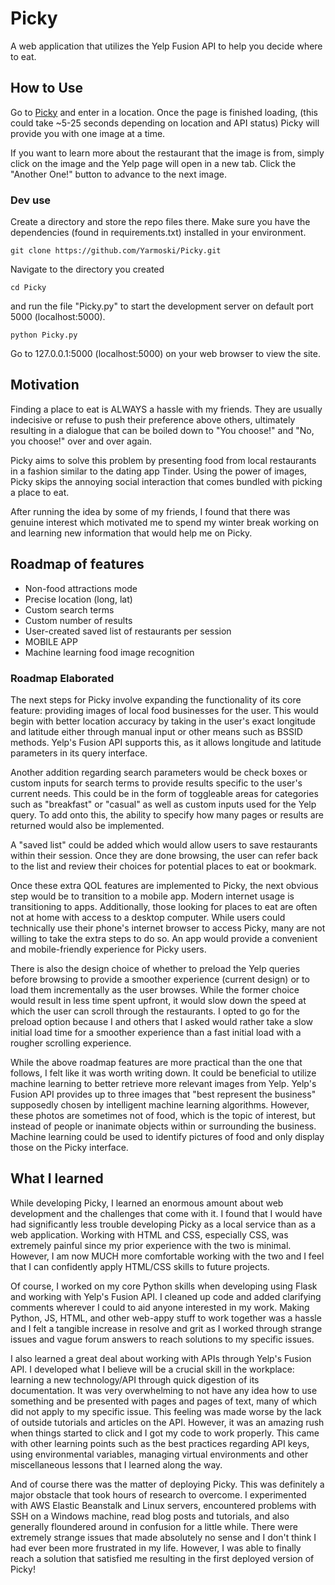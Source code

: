 # Picky
A web application that utilizes the Yelp Fusion API to help you decide where to eat.

## How to Use
Go to [Picky](https://yarmoski.pythonanywhere.com/) and enter in a location. Once the page is finished loading, (this could take ~5-25 seconds depending on location and API status) Picky will provide you with one image at a time. 

If you want to learn more about the restaurant that the image is from, simply click on the image and the Yelp page will open in a new tab. Click the "Another One!" button to advance to the next image.
  
### Dev use
Create a directory and store the repo files there. Make sure you have the dependencies (found in requirements.txt) installed in your environment. 
```
git clone https://github.com/Yarmoski/Picky.git
```
Navigate to the directory you created 
```
cd Picky
```
and run the file "Picky.py" to start the development server on default port 5000 (localhost:5000). 
```
python Picky.py
```
Go to 127.0.0.1:5000 (localhost:5000) on your web browser to view the site.

## Motivation
Finding a place to eat is ALWAYS a hassle with my friends. They are usually indecisive or refuse to push their preference above others, ultimately resulting in a dialogue that can be boiled down to "You choose!" and "No, you choose!" over and over again. 

Picky aims to solve this problem by presenting food from local restaurants in a fashion similar to the dating app Tinder. Using the power of images, Picky skips the annoying social interaction that comes bundled with picking a place to eat. 

After running the idea by some of my friends, I found that there was genuine interest which motivated me to spend my winter break working on and learning new information that would help me on Picky. 

## Roadmap of features
- Non-food attractions mode
- Precise location (long, lat)
- Custom search terms
- Custom number of results
- User-created saved list of restaurants per session
- MOBILE APP
- Machine learning food image recognition

### Roadmap Elaborated
The next steps for Picky involve expanding the functionality of its core feature: providing images of local food businesses for the user. This would begin with better location accuracy by taking in the user's exact longitude and latitude either through manual input or other means such as BSSID methods. Yelp's Fusion API supports this, as it allows longitude and latitude parameters in its query interface. 

Another addition regarding search parameters would be check boxes or custom inputs for search terms to provide results specific to the user's current needs. This could be in the form of toggleable areas for categories such as "breakfast" or "casual" as well as custom inputs used for the Yelp query. To add onto this, the ability to specify how many pages or results are returned would also be implemented.

A "saved list" could be added which would allow users to save restaurants within their session. Once they are done browsing, the user can refer back to the list and review their choices for potential places to eat or bookmark.

Once these extra QOL features are implemented to Picky, the next obvious step would be to transition to a mobile app. Modern internet usage is transitioning to apps. Additionally, those looking for places to eat are often not at home with access to a desktop computer. While users could technically use their phone's internet browser to access Picky, many are not willing to take the extra steps to do so. An app would provide a convenient and mobile-friendly experience for Picky users.

There is also the design choice of whether to preload the Yelp queries before browsing to provide a smoother experience (current design) or to load them incrementally as the user browses. While the former choice would result in less time spent upfront, it would slow down the speed at which the user can scroll through the restaurants. I opted to go for the preload option because I and others that I asked would rather take a slow initial load time for a smoother experience than a fast initial load with a rougher scrolling experience.

While the above roadmap features are more practical than the one that follows, I felt like it was worth writing down. It could be beneficial to utilize machine learning to better retrieve more relevant images from Yelp. Yelp's Fusion API provides up to three images that "best represent the business" supposedly chosen by intelligent machine learning algorithms. However, these photos are sometimes not of food, which is the topic of interest, but instead of people or inanimate objects within or surrounding the business. Machine learning could be used to identify pictures of food and only display those on the Picky interface.

## What I learned
While developing Picky, I learned an enormous amount about web development and the challenges that come with it. I found that I would have had significantly less trouble developing Picky as a local service than as a web application. Working with HTML and CSS, especially CSS, was extremely painful since my prior experience with the two is minimal. However, I am now MUCH more comfortable working with the two and I feel that I can confidently apply HTML/CSS skills to future projects. 

Of course, I worked on my core Python skills when developing using Flask and working with Yelp's Fusion API. I cleaned up code and added clarifying comments wherever I could to aid anyone interested in my work. Making Python, JS, HTML, and other web-appy stuff to work together was a hassle and I felt a tangible increase in resolve and grit as I worked through strange issues and vague forum answers to reach solutions to my specific issues.

I also learned a great deal about working with APIs through Yelp's Fusion API. I developed what I believe will be a crucial skill in the workplace: learning a new technology/API through quick digestion of its documentation. It was very overwhelming to not have any idea how to use something and be presented with pages and pages of text, many of which did not apply to my specific issue. This feeling was made worse by the lack of outside tutorials and articles on the API. However, it was an amazing rush when things started to click and I got my code to work properly. This came with other learning points such as the best practices regarding API keys, using environmental variables, managing virtual environments and other miscellaneous lessons that I learned along the way. 

And of course there was the matter of deploying Picky. This was definitely a major obstacle that took hours of research to overcome. I experimented with AWS Elastic Beanstalk and Linux servers, encountered problems with SSH on a Windows machine, read blog posts and tutorials, and also generally floundered around in confusion for a little while. There were extremely strange issues that made absolutely no sense and I don't think I had ever been more frustrated in my life. However, I was able to finally reach a solution that satisfied me resulting in the first deployed version of Picky!
